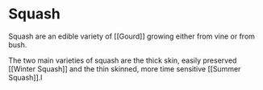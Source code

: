 # Squash
Squash are an edible variety of [[Gourd]] growing either from vine or from bush. 

The two main varieties of squash are the thick skin, easily preserved [[Winter Squash]] and the thin skinned, more time sensitive [[Summer Squash]].l